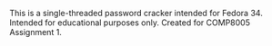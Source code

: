 This is a single-threaded password cracker intended for Fedora 34. Intended for educational purposes only. Created for COMP8005 Assignment 1.
